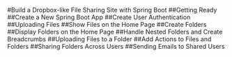 #Build a Dropbox-like File Sharing Site with Spring Boot
##Getting Ready
##Create a New Spring Boot App
##Create User Authentication
##Uploading Files
##Show Files on the Home Page
##Create Folders
##Display Folders on the Home Page
##Handle Nested Folders and Create Breadcrumbs
##Uploading Files to a Folder
##Add Actions to Files and Folders
##Sharing Folders Across Users
##Sending Emails to Shared Users
